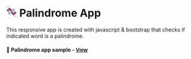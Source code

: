 # <span><img src="./sort.png" alt=palindrome-app style="height: 1em;"></span> Palindrome App

This responsive app is created with javascript & bootstrap that checks if indicated word is a palindrome.

<h4>🔹 Palindrome app sample - <a href="https://simonakom.github.io/palindrome-app/index.html" style="font-size:small;">View</a><h4>



